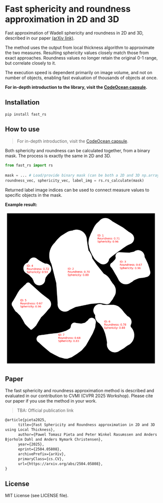 # Fast sphericity and roundness approximation in 2D and 3D 

Fast approximation of Wadell sphericity and roundness in 2D and 3D, described in our paper [(arXiv link)](https://arxiv.org/abs/2504.05808).

The method uses the output from local thickness algorithm to approximate the two measures. Resulting sphericity values closely match those from exact approaches. Roundness values no longer retain the original 0-1 range, but correlate closely to it.

The execution speed is dependent primarily on image volume, and not on number of objects, enabling fast evaluation of thousands of objects at once.

**For in-depth introduction to the library, visit the [CodeOcean capsule](https://codeocean.com/capsule/9246661/).**

## Installation

```
pip install fast_rs
```

## How to use

>For in-depth introduction, visit the [CodeOcean capsule](https://codeocean.com/capsule/9246661/).

Both sphericity and roundness can be calculated together, from a binary mask. The process is exactly the same in 2D and 3D.

``` python
from fast_rs import rs

mask = ... # Load/provide binary mask (can be both a 2D and 3D np.array)
roundness_vec, sphericity_vec, label_img = rs.rs_calculate(mask)
```

Returned label image indices can be used to connect measure values to specific objects in the mask.

**Example result:**

<img src="doc_img\demo_img.png" alt="Demo result of roundness and sphericity" width="500"/>

## Paper

The fast sphericity and roundness approximation method is described and evaluated in our contribution to CVMI (CVPR 2025 Workshop). Please cite our paper if you use the method in your work.

> TBA: Official publication link

```
@article{pieta2025,
      title={Fast Sphericity and Roundness approximation in 2D and 3D using Local Thickness}, 
      author={Pawel Tomasz Pieta and Peter Winkel Rasumssen and Anders Bjorholm Dahl and Anders Nymark Christensen},
      year={2025},
      eprint={2504.05808},
      archivePrefix={arXiv},
      primaryClass={cs.CV},
      url={https://arxiv.org/abs/2504.05808}, 
}
```

## License

MIT License (see LICENSE file).
